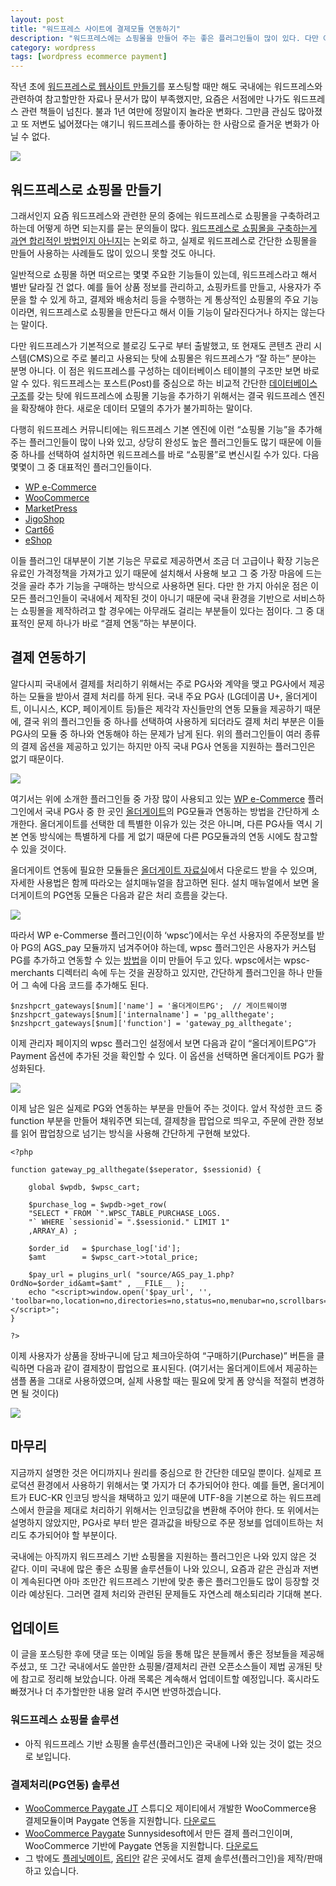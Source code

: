 ```yaml
---
layout: post
title: "워드프레스 사이트에 결제모듈 연동하기"
description: "워드프레스에는 쇼핑몰을 만들어 주는 좋은 플러그인들이 많이 있다. 다만 이들 플러그인이 국내에서 제작된 것이 아닌 탓에 국내 PG사 결재 연동을 위한 부분은 지원하지 않는다. 이 글에서는 워드프레스 쇼핑몰 플러그인 중 하나인 WP e-Commerce에 국내 PG사 중 한 곳인 올더게이트allthegate PG 모듈을 연동하는 방법을 소개한다."
category: wordpress
tags: [wordpress ecommerce payment]
---
```


작년 초에 [워드프레스로 웹사이트 만들기](http://usefulparadigm.com/2012/03/17/creating-static-website-with-wordpress/)를 포스팅할 때만 해도 국내에는 워드프레스와 관련하여 참고할만한 자료나 문서가 많이 부족했지만, 요즘은 서점에만 나가도 워드프레스 관련 책들이 넘친다. 불과 1년 여만에 정말이지 놀라운 변화다. 그만큼 관심도 많아졌고 또 저변도 넓어졌다는 얘기니 워드프레스를 좋아하는 한 사람으로 즐거운 변화가 아닐 수 없다.

![](https://usefulpa.s3.amazonaws.com/images/2013/wp-books.jpg)

## 워드프레스로 쇼핑몰 만들기

그래서인지 요즘 워드프레스와 관련한 문의 중에는 워드프레스로 쇼핑몰을 구축하려고 하는데 어떻게 하면 되는지를 묻는 문의들이 많다. [워드프레스로 쇼핑몰을 구축하는게 과연 합리적인 방법인지 아닌지](http://m-blog.me/?p=1224)는 논외로 하고, 실제로 워드프레스로 간단한 쇼핑몰을 만들어 사용하는 사례들도 많이 있으니 못할 것도 아니다. 

일반적으로 쇼핑몰 하면 떠오르는 몇몇 주요한 기능들이 있는데, 워드프레스라고 해서 별반 달라질 건 없다. 예를 들어 상품 정보를 관리하고, 쇼핑카트를 만들고, 사용자가 주문을 할 수 있게 하고, 결제와 배송처리 등을 수행하는 게 통상적인 쇼핑몰의 주요 기능이라면, 워드프레스로 쇼핑몰을 만든다고 해서 이들 기능이 달라진다거나 하지는 않는다는 말이다.

다만 워드프레스가 기본적으로 블로깅 도구로 부터 출발했고, 또 현재도 콘텐츠 관리 시스템(CMS)으로 주로 불리고 사용되는 탓에 쇼핑몰은 워드프레스가 “잘 하는” 분야는 분명 아니다. 이 점은 워드프레스를 구성하는 데이터베이스 테이블의 구조만 보면 바로 알 수 있다. 워드프레스는 포스트(Post)를 중심으로 하는 비교적 간단한 [데이터베이스 구조](http://codex.wordpress.org/Database_Description)를 갖는 탓에 워드프레스에 쇼핑몰 기능을 추가하기 위해서는 결국 워드프레스 엔진을 확장해야 한다. 새로운 데이터 모델의 추가가 불가피하는 말이다.

다행히 워드프레스 커뮤니티에는 워드프레스 기본 엔진에 이런 “쇼핑몰 기능”을 추가해주는 플러그인들이 많이 나와 있고, 상당히 완성도 높은 플러그인들도 많기 때문에 이들 중 하나를 선택하여 설치하면 워드프레스를 바로 “쇼핑몰”로 변신시킬 수가 있다. 다음 몇몇이 그 중 대표적인 플러그인들이다.

* [WP e-Commerce](http://getshopped.org/)
* [WooCommerce](http://www.woothemes.com/woocommerce/)
* [MarketPress](http://wordpress.org/plugins/wordpress-ecommerce/)
* [JigoShop](http://jigoshop.com/)
* [Cart66](http://cart66.com/)
* [eShop](http://wordpress.org/plugins/eshop/)

이들 플러그인 대부분이 기본 기능은 무료로 제공하면서 조금 더 고급이나 확장 기능은 유료인 가격정책을 가져가고 있기 때문에 설치해서 사용해 보고 그 중 가장 마음에 드는 것을 골라 추가 기능을 구매하는 방식으로 사용하면 된다. 다만 한 가지 아쉬운 점은 이 모든 플러그인들이 국내에서 제작된 것이 아니기 때문에 국내 환경을 기반으로 서비스하는 쇼핑몰을 제작하려고 할 경우에는 아무래도 걸리는 부분들이 있다는 점이다. 그 중 대표적인 문제 하나가 바로 “결제 연동”하는 부분이다.

## 결제 연동하기

알다시피 국내에서 결제를 처리하기 위해서는 주로 PG사와 계약을 맺고 PG사에서 제공하는 모듈을 받아서 결제 처리를 하게 된다. 국내 주요 PG사 (LG데이콤 U+, 올더게이트, 이니시스, KCP, 페이게이트 등)들은 제각각 자신들만의 연동 모듈을 제공하기 때문에, 결국 위의 플러그인들 중 하나를 선택하여 사용하게 되더라도 결제 처리 부분은 이들 PG사의 모듈 중 하나와 연동해야 하는 문제가 남게 된다. 위의  플러그인들이 여러 종류의 결제 옵션을 제공하고 있기는 하지만 아직 국내 PG사 연동을 지원하는 플러그인은 없기 때문이다.

![](https://usefulpa.s3.amazonaws.com/images/2013/wp-e-commerce.png)

여기서는 위에 소개한 플러그인들 중 가장 많이 사용되고 있는 [WP e-Commerce](http://getshopped.org/) 플러그인에서 국내 PG사 중 한 곳인 [올더게이트](http://www.allthegate.com/ags/index.jsp)의 PG모듈과 연동하는 방법을 간단하게 소개한다. 올더게이트를 선택한 데 특별한 이유가 있는 것은 아니며, 다른 PG사들 역시 기본 연동 방식에는 특별하게 다를 게 없기 때문에 다른 PG모듈과의 연동 시에도 참고할 수 있을 것이다.

올더게이트 연동에 필요한 모듈들은 [올더게이트 자료실](http://www.allthegate.com/ags/download/download_01.jsp)에서 다운로드 받을 수 있으며, 자세한 사용법은 함께 따라오는 설치매뉴얼을 참고하면 된다. 설치 매뉴얼에서 보면 올더게이트의 PG연동 모듈은 다음과 같은 처리 흐름을 갖는다.

![](https://usefulpa.s3.amazonaws.com/images/2013/allthegate-flow.png)

따라서 WP e-Commerse 플러그인(이하 ‘wpsc’)에서는 우선 사용자의 주문정보를 받아 PG의 AGS_pay 모듈까지 넘겨주어야 하는데, wpsc 플러그인은 사용자가 커스텀 PG를 추가하고 연동할 수 있는 [방법](http://getshopped.org/resources/docs/get-involved/writing-a-new-payment-gateway/)을 이미 만들어 두고 있다. wpsc에서는 wpsc-merchants 디렉터리 속에 두는 것을 권장하고 있지만, 간단하게 플러그인을 하나 만들어 그 속에 다음 코드를 추가해도 된다.

	$nzshpcrt_gateways[$num]['name'] = '올더게이트PG';  // 게이트웨이명
	$nzshpcrt_gateways[$num]['internalname'] = 'pg_allthegate'; 
	$nzshpcrt_gateways[$num]['function'] = 'gateway_pg_allthegate';

이제 관리자 페이지의 wpsc 플러그인 설정에서 보면 다음과 같이 “올더게이트PG”가 Payment 옵션에 추가된 것을 확인할 수 있다. 이 옵션을 선택하면 올더게이트 PG가 활성화된다.

![](https://usefulpa.s3.amazonaws.com/images/2013/wp-pg-allthegate.png)

이제 남은 일은 실제로 PG와 연동하는 부분을 만들어 주는 것이다. 앞서 작성한 코드 중 function 부분을 만들어 채워주면 되는데, 결제창을 팝업으로 띄우고, 주문에 관한 정보를 읽어 팝업창으로 넘기는 방식을 사용해 간단하게 구현해 보았다.

	<?php 

	function gateway_pg_allthegate($seperator, $sessionid) {

		global $wpdb, $wpsc_cart;

		$purchase_log = $wpdb->get_row(
		"SELECT * FROM `".WPSC_TABLE_PURCHASE_LOGS.
		"` WHERE `sessionid`= ".$sessionid." LIMIT 1"
		,ARRAY_A) ;
	
		$order_id 	= $purchase_log['id'];
		$amt 		= $wpsc_cart->total_price;
	
		$pay_url = plugins_url( "source/AGS_pay_1.php?OrdNo=$order_id&amt=$amt" , __FILE__ );
		echo "<script>window.open('$pay_url', '', 'toolbar=no,location=no,directories=no,status=no,menubar=no,scrollbars=no,resizable=no,top=0,left=350,width=527,height=543');</script>";
	} 

	?>

이제 사용자가 상품을 장바구니에 담고 체크아웃하여 “구매하기(Purchase)” 버튼을 클릭하면 다음과 같이 결제창이 팝업으로 표시된다. (여기서는 올더게이트에서 제공하는 샘플 폼을 그대로 사용하였으며, 실제 사용할 때는 필요에 맞게 폼 양식을 적절히 변경하면 될 것이다)

![](https://usefulpa.s3.amazonaws.com/images/2013/wp-checkout-demo.png)

## 마무리

지금까지 설명한 것은 어디까지나 원리를 중심으로 한 간단한 데모일 뿐이다. 실제로 프로덕션 환경에서 사용하기 위해서는 몇 가지가 더 추가되어야 한다. 예를 들면, 올더게이트가 EUC-KR 인코딩 방식을 채택하고 있기 때문에 UTF-8을 기본으로 하는 워드프레스에서 한글을 제대로 처리하기 위해서는 인코딩값을 변환해 주어야 한다. 또 위에서는 설명하지 않았지만, PG사로 부터 받은 결과값을 바탕으로 주문 정보를 업데이트하는 처리도 추가되어야 할 부분이다.

국내에는 아직까지 워드프레스 기반 쇼핑몰을 지원하는 플러그인은 나와 있지 않은 것 같다. 이미 국내에 많은 좋은 쇼핑몰 솔루션들이 나와 있으니, 요즘과 같은 관심과 저변이 계속된다면 아마 조만간 워드프레스 기반에 맞춘 좋은 플러그인들도 많이 등장할 것이라 예상된다. 그러면 결제 처리와 관련된 문제들도 자연스레 해소되리라 기대해 본다.

## 업데이트

이 글을 포스팅한 후에 댓글 또는 이메일 등을 통해 많은 분들께서 좋은 정보들을 제공해 주셨고, 또 그간 국내에서도 쓸만한 쇼핑몰/결제처리 관련 오픈소스들이 제법 공개된 탓에 참고로 정리해 보았습니다. 아래 목록은 계속해서 업데이트할 예정입니다. 혹시라도 빠졌거나 더 추가할만한 내용 알려 주시면 반영하겠습니다.

### 워드프레스 쇼핑몰 솔루션

- 아직 워드프레스 기반 쇼핑몰 솔루션(플러그인)은 국내에 나와 있는 것이 없는 것으로 보입니다.

### 결제처리(PG연동) 솔루션

- [WooCommerce Paygate JT](http://studio-jt.co.kr/%EC%9B%8C%EB%93%9C%ED%94%84%EB%A0%88%EC%8A%A4-%ED%95%9C%EA%B5%AD%ED%98%95-%EA%B2%B0%EC%A0%9C-%EC%97%B0%EB%8F%99-%ED%94%8C%EB%9F%AC%EA%B7%B8%EC%9D%B8-%EB%AC%B4%EB%A3%8C-%EB%B0%B0%ED%8F%AC/) 스튜디오 제이티에서 개발한 WooCommerce용 결제모듈이며 Paygate 연동을 지원합니다. [다운로드](http://wordpress.org/plugins/woocommerce-paygate-jt/)
- [WooCommerce Paygate](http://blog.sunnysidesoft.com/woocommerce-paygate/) Sunnysidesoft에서 만든 결제 플러그인이며, WooCommerce 기반에 Paygate 연동을 지원합니다. [다운로드](https://github.com/sunnysidesoft/woocommerce-paygate)
- 그 밖에도 [플레닛메이트](http://www.bloter.net/archives/166509), [옵티안](http://www.optian.co.kr/?p=3442) 같은 곳에서도 결제 솔루션(플러그인)을 제작/판매하고 있습니다.